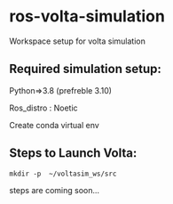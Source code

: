 # ros-volta-simulation
Workspace setup for volta simulation 

## Required simulation setup:
Python=>3.8 (prefreble 3.10)

Ros_distro : Noetic

Create conda virtual env

## Steps to Launch Volta:

```
mkdir -p  ~/voltasim_ws/src  
```

steps are coming soon...
